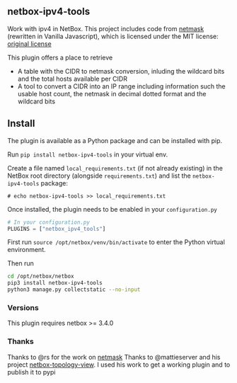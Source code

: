 ## netbox-ipv4-tools

Work with ipv4 in NetBox.
This project includes code from [netmask](https://github.com/rs/node-netmask) (rewritten in Vanilla Javascript), which is licensed under the MIT license: [original license](https://github.com/rs/node-netmask/blob/master/LICENSE.md)

This plugin offers a place to retrieve
 - A table with the CIDR to netmask conversion, inluding the wildcard bits and the total hosts available per CIDR
 - A tool to convert a CIDR into an IP range including information such the usable host count, the netmask in decimal dotted format and the wildcard bits

## Install

The plugin is available as a Python package and can be installed with pip.

Run `pip install netbox-ipv4-tools` in your virtual env.

Create a file named `local_requirements.txt` (if not already existing) in the NetBox root directory (alongside `requirements.txt`) and list the `netbox-ipv4-tools` package:

```no-highlight
# echo netbox-ipv4-tools >> local_requirements.txt
```

Once installed, the plugin needs to be enabled in your `configuration.py`

```python
# In your configuration.py
PLUGINS = ["netbox_ipv4_tools"]
```

First run `source /opt/netbox/venv/bin/activate` to enter the Python virtual environment.


Then run 
```bash
cd /opt/netbox/netbox
pip3 install netbox-ipv4-tools
python3 manage.py collectstatic --no-input
```

### Versions
This plugin requires netbox >= 3.4.0

### Thanks
Thanks to @rs for the work on [netmask](https://github.com/rs/node-netmask)
Thanks to @mattieserver and his project [netbox-topology-view](https://github.com/mattieserver/netbox-topology-views). I used his work to get a working plugin and to publish it to pypi
